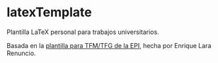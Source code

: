 # latexTemplate
Plantilla LaTeX personal para trabajos universitarios.

Basada en la [plantilla para TFM/TFG de la EPI](https://www.overleaf.com/latex/templates/tfm-uniovi-epigijon/qpknqgmdkbxp), hecha por Enrique Lara Renuncio.
